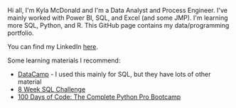 Hi all, I'm Kyla McDonald and I'm a Data Analyst and Process Engineer. I've mainly worked with Power BI, SQL, and Excel (and some JMP). I'm learning more SQL, Python, and R. This GitHub page contains my data/programming portfolio.

You can find my LinkedIn [here](https://www.linkedin.com/in/kylamcdonald/).

Some learning materials I recommend: 
- [DataCamp](https://app.datacamp.com/) - I used this mainly for SQL, but they have lots of other material 
- [8 Week SQL Challenge](https://8weeksqlchallenge.com/) 
- [100 Days of Code: The Complete Python Pro Bootcamp](https://www.udemy.com/course/100-days-of-code/) 

<!---
KRMcDonald/KRMcDonald is a ✨ special ✨ repository because its `README.md` (this file) appears on your GitHub profile.
You can click the Preview link to take a look at your changes.
--->
